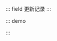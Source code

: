 ::: field 更新记录
:::

::: demo
<template>
<lay-timeline>
<lay-timeline-item title="0.1.8">
[新增] table 表格 size 属性, 提供不同尺寸。<br>
[删除] dropdown 下拉菜单 padding 样式。<br>
</lay-timeline-item>
<lay-timeline-item title="0.1.7">
[新增] page 分页 prev 插槽。<br>
[新增] page 分页 next 插槽。<br>
[新增] button 按钮 naiveType 属性, 原生 type 属性, 支持 button, submit 可选值。<br>
[新增] form 表单 model 属性, 共 submit 等事件作为入参。<br>
[新增] form 表单 submit 事件, 内部 submit 提交回调。<br>
[修复] menu 菜单 selectedKey 选中项 openKeys 打开项 props 双绑。<br>
[修复] tab 选项卡 v-model 激活项 双绑。<br>
[修复] tab 选项卡 tab-item 组件套用 for 循环无法获取 props 属性。<br>
[重构] tree 树内部逻辑, 优化性能。<br>
</lay-timeline-item>
<lay-timeline-item title="0.1.4">
[新增] button 按钮 loading 属性, 提供 加载 状态。<br>
[新增] tab 选项卡 allow-close 属性，支持 关闭。<br>
[新增] tab 选项卡 close change 事件，扩展 tab 动态逻辑。<br>
[新增] ClickOutside 工具。<br>
[新增] menu 菜单 selectedKey, openKeys 属性。<br>
[修复] menu 菜单 layui-this 样式，多 a 标签样式重叠。<br>
</lay-timeline-item>
<lay-timeline-item title="0.1.1">
[新增] menu 菜单 title 插槽，允许自定义菜单项。<br>
[新增] table 表格 toolbar 插槽, 用于自定义工具栏。<br>
[新增] icon 图标 color 属性, 用于自定义颜色。<br>
[新增] icon 图标 size 属性, 用于自定义尺寸。<br>
[新增] breadcrumb-item 面包屑 default 插槽, 用于自定义标题。<br>
[调整] menu 菜单 child-item 行高, 由 40 调整为 46。<br>
[调整] breadcrumb 面包屑样式, 让 Api 更合理。<br>
</lay-timeline-item>
<lay-timeline-item title="0.1.0">
[新增] tree 树，支持 node-click，selectKeys 等<br>
[新增] table 表格，提供 columns datasource page 分页<br>
[新增] transfer 穿梭框，提供 双列表数据切换<br>
[新增] textarea 文本域 input 事件 与 disabled 禁用属性<br>
[新增] button 按钮 disabled 禁用属性<br>
[新增] input 输入框 disabled 禁用属性<br>
[新增] checkbox 复选框 disabled 禁用属性<br>
[新增] icon 图标 prefix 属性，支持自定义 iconfont 引入使用<br>
[修改] card 卡片 slot 判断逻辑，body 不存在时，使用 default slot<br>
[修改] field 字段逻辑，当 slot 为空时，展现为线状，否则为面板<br>
[修复] collapse 手风琴，展开 收起 状态时的不同图标展示<br>
[重构] checkbox 复选框逻辑，让 api 更合理<br>
[依赖] 升级 vue 3.2.20 依赖<br>
</lay-timeline-item>
<lay-timeline-item title="0.0.17">
[新增] table 表格组件<br>
[新增] tab 选项卡组件<br>
[新增] rate 评分组件<br>
[新增] button 组件 border 属性，设置边框颜色<br>
[新增] iconPicker 组件 showSearch 配置, 是否启用搜索<br>
[新增] page 分页组件<br>
[修复] menu 组件，菜单项 与 目录 重复渲染<br>
[支持] 完善 layui-vue-sample 案例<br>
[支持] 文档支持模糊查询, 用于快速检索组件文档<br>
[支持] 文档移动端预览<br>
</lay-timeline-item>
<lay-timeline-item title="0.0.14">
[新增] menu 菜单组件<br>
[新增] iconPicker 图标选择组件<br>
[新增] anim 动画文档<br>
[新增] dropdown 下拉菜单组件<br>
[新增] color 颜色文档<br>
[新增] collapse 手风琴组件<br>
[新增] select 下拉选择组件<br>
[新增] empty 空数据组件<br>
[新增] scroll 滚动容器组件<br>
[新增] avatar 头像组件<br>
</lay-timeline-item>
</lay-timeline>
</template>

<script>
import { ref } from 'vue'

export default {
  setup() {

    return {
    }
  }
}
</script>

:::
